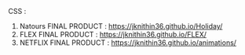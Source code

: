 CSS :

1. Natours FINAL PRODUCT : https://jknithin36.github.io/Holiday/
2. FLEX FINAL PRODUCT : https://jknithin36.github.io/FLEX/
3. NETFLIX FINAL PRODUCT : https://jknithin36.github.io/animations/
